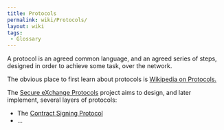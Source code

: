 ```yaml
---
title: Protocols
permalink: wiki/Protocols/
layout: wiki
tags:
 - Glossary
---
```


A protocol is an agreed common language, and an agreed series of steps,
designed in order to achieve some task, over the network.

The obvious place to first learn about protocols is [ Wikipedia on
Protocols.](http://en.wikipedia.org/wiki/Communications_protocol "wikilink")

The [Secure eXchange Protocols](/wiki/Main "wikilink") project aims to design,
and later implement, several layers of protocols:

-   The [Contract Signing
    Protocol](/wiki/Contract_Signing_Protocol "wikilink")
-   ...

